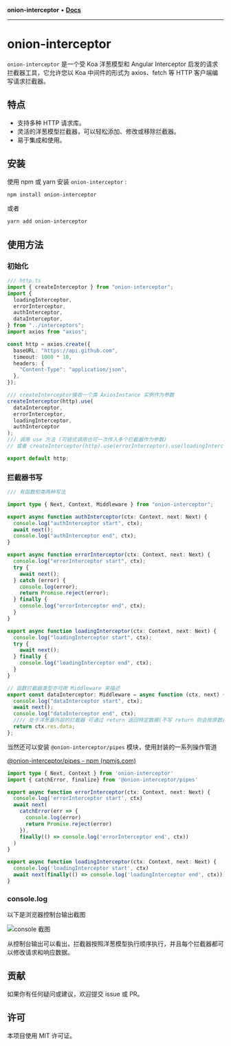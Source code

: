 **onion-interceptor** • [**Docs**](globals.md)

***

# onion-interceptor

`onion-interceptor` 是一个受 Koa 洋葱模型和 Angular Interceptor 启发的请求拦截器工具，它允许您以 Koa 中间件的形式为 axios、fetch 等 HTTP 客户端编写请求拦截器。

## 特点

- 支持多种 HTTP 请求库。
- 灵活的洋葱模型拦截器，可以轻松添加、修改或移除拦截器。
- 易于集成和使用。

## 安装

使用 npm 或 yarn 安装 `onion-interceptor` :

```bash
npm install onion-interceptor
```

或者

```bash
yarn add onion-interceptor
```

## 使用方法

### 初始化

```typescript
/// http.ts
import { createInterceptor } from "onion-interceptor";
import {
  loadingInterceptor,
  errorInterceptor,
  authInterceptor,
  dataInterceptor,
} from "../interceptors";
import axios from "axios";

const http = axios.create({
  baseURL: "https://api.github.com",
  timeout: 1000 * 10,
  headers: {
    "Content-Type": "application/json",
  },
});

/// createInterceptor接收一个类 AxiosInstance 实例作为参数
createInterceptor(http).use(
  dataInterceptor,
  errorInterceptor,
  loadingInterceptor,
  authInterceptor
);
/// 调用 use 方法 (可链式调用也可一次传入多个拦截器作为参数)
// 或者 createInterceptor(http).use(errorInterceptor).use(loadingInterceptor).use(authInterceptor)

export default http;
```

### 拦截器书写

```typescript
/// 有函数和类两种写法

import type { Next, Context, Middleware } from "onion-interceptor";

export async function authInterceptor(ctx: Context, next: Next) {
  console.log("authInterceptor start", ctx);
  await next();
  console.log("authInterceptor end", ctx);
}

export async function errorInterceptor(ctx: Context, next: Next) {
  console.log("errorInterceptor start", ctx);
  try {
    await next();
  } catch (error) {
    console.log(error);
    return Promise.reject(error);
  } finally {
    console.log("errorInterceptor end", ctx);
  }
}

export async function loadingInterceptor(ctx: Context, next: Next) {
  console.log("loadingInterceptor start", ctx);
  try {
    await next();
  } finally {
    console.log("loadingInterceptor end", ctx);
  }
}

// 函数拦截器类型亦可用 Middleware 来描述
export const dataInterceptor: Middleware = async function (ctx, next) {
  console.log("dataInterceptor start", ctx);
  await next();
  console.log("dataInterceptor end", ctx);
  //// 处于洋葱最外层的拦截器 可通过 return 返回特定数据(不写 return 则会按原数据返回)
  return ctx.res.data;
};
```

当然还可以安装 `@onion-interceptor/pipes` 模块，使用封装的一系列操作管道

[@onion-interceptor/pipes - npm (npmjs.com)](https://www.npmjs.com/package/@onion-interceptor/pipes)

```typescript
import type { Next, Context } from 'onion-interceptor'
import { catchError, finalize} from '@onion-interceptor/pipes'

export async function errorInterceptor(ctx: Context, next: Next) {
  console.log('errorInterceptor start', ctx)
  await next(
    catchError(err => {
      console.log(error)
      return Promise.reject(error)
    }),
    finally(() => console.log('errorInterceptor end', ctx))
  )
}

export async function loadingInterceptor(ctx: Context, next: Next) {
  console.log('loadingInterceptor start', ctx)
  await next(finally(() => console.log('loadingInterceptor end', ctx)))
}
```

### console.log

以下是浏览器控制台输出截图

![console 截图](https://cdn.jsdelivr.net/gh/EricWXY/PictureBed_0@master/202407262129878.png)

从控制台输出可以看出，拦截器按照洋葱模型执行顺序执行，并且每个拦截器都可以修改请求和响应数据。

## 贡献

如果你有任何疑问或建议，欢迎提交 issue 或 PR。

## 许可

本项目使用 MIT 许可证。
